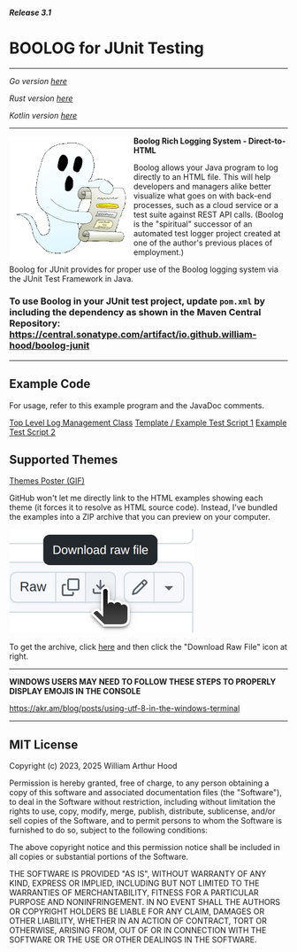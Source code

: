 ##### Release 3.1
# BOOLOG for JUnit Testing

<hr>

*Go version [here](https://github.com/william-hood/boolog-go)*

*Rust version [here](https://github.com/william-hood/boolog-rust)*

*Kotlin version [here](https://github.com/william-hood/boolog-kotlin)*
<hr>
<img align="left" src="examples/boolog-logo-sm.gif">

**Boolog Rich Logging System - Direct-to-HTML**

Boolog allows your Java program to log directly to an HTML file. This will help developers and managers alike better
visualize what goes on with back-end processes, such as a cloud service or a test suite against REST API calls.
(Boolog is the "spiritual" successor of an automated test logger project created at one of the author's previous places of employment.)


Boolog for JUnit provides for proper use of the Boolog logging system via the JUnit Test Framework in Java.

### To use Boolog in your JUnit test project, update `pom.xml` by including the dependency as shown in the Maven Central Repository: https://central.sonatype.com/artifact/io.github.william-hood/boolog-junit

---
## Example Code
For usage, refer to this example program and the JavaDoc comments.

[Top Level Log Management Class](src/test/java/TopLevel.java)
[Template / Example Test Script 1](src/test/java/JUnit_Boolog_Example_Template.java)
[Example Test Script 2](src/test/java/More_Interesting_Test_Example.java)

## Supported Themes

[Themes Poster (GIF)](examples/Poster.gif)

GitHub won't let me directly link to the HTML examples showing each theme (it forces it to resolve as HTML source code).
Instead, I've bundled the examples into a ZIP archive that you can preview on your computer.

![Do this...](examples/Instructions.gif)

To get the archive, click [here](examples/Theme-Examples.zip) and then click the "Download Raw File" icon at right.

---

**WINDOWS USERS MAY NEED TO FOLLOW THESE STEPS TO PROPERLY DISPLAY EMOJIS IN THE CONSOLE**

https://akr.am/blog/posts/using-utf-8-in-the-windows-terminal


---
## MIT License
Copyright (c) 2023, 2025 William Arthur Hood

Permission is hereby granted, free of charge, to any person obtaining a copy
of this software and associated documentation files (the "Software"), to deal
in the Software without restriction, including without limitation the rights to
use, copy, modify, merge, publish, distribute, sublicense, and/or sell copies
of the Software, and to permit persons to whom the Software is furnished
to do so, subject to the following conditions:

The above copyright notice and this permission notice shall be included
in all copies or substantial portions of the Software.

THE SOFTWARE IS PROVIDED "AS IS", WITHOUT WARRANTY OF ANY KIND,
EXPRESS OR IMPLIED, INCLUDING BUT NOT LIMITED TO THE WARRANTIES
OF MERCHANTABILITY, FITNESS FOR A PARTICULAR PURPOSE AND
NONINFRINGEMENT. IN NO EVENT SHALL THE AUTHORS OR COPYRIGHT
HOLDERS BE LIABLE FOR ANY CLAIM, DAMAGES OR OTHER LIABILITY,
WHETHER IN AN ACTION OF CONTRACT, TORT OR OTHERWISE, ARISING
FROM, OUT OF OR IN CONNECTION WITH THE SOFTWARE OR THE USE OR
OTHER DEALINGS IN THE SOFTWARE.
